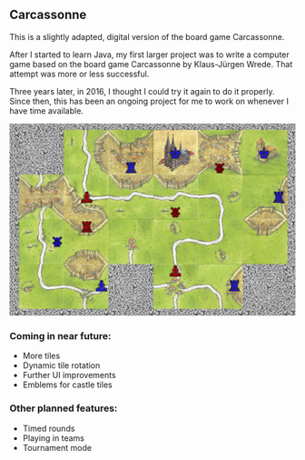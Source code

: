 ## Carcassonne

This is a slightly adapted, digital version of the board game Carcassonne.

After I started to learn Java, my first larger project was to write a computer game based on the board game Carcassonne by Klaus-Jürgen Wrede. That attempt was more or less successful.

Three years later, in 2016, I thought I could try it again to do it properly.
Since then, this has been an ongoing project for me to work on whenever I have time available.

<p align="center"> 
<img alt="a screenshot of the game" src="/preview.png?raw=true" width="600">
</p>

### Coming in near future:
* More tiles
* Dynamic tile rotation
* Further UI improvements
* Emblems for castle tiles

### Other planned features:
* Timed rounds
* Playing in teams
* Tournament mode
